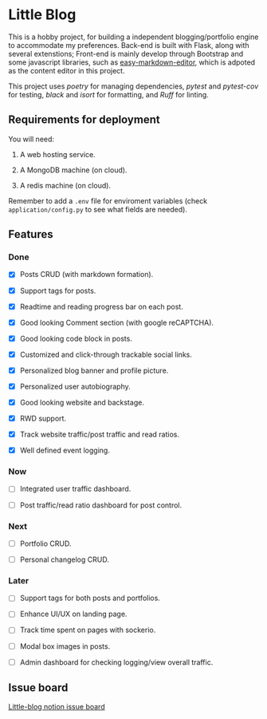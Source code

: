 # Little Blog

This is a hobby project, for building a independent blogging/portfolio engine to accommodate my preferences. Back-end is built with Flask, along with several extenstions; Front-end is mainly develop through Bootstrap and some javascript libraries, such as [easy-markdown-editor](https://github.com/Ionaru/easy-markdown-editor), which is adpoted as the content editor in this project.

This project uses *poetry* for managing dependencies, *pytest* and *pytest-cov* for testing, *black* and *isort* for formatting, and *Ruff* for linting.

## Requirements for deployment

You will need: 

1. A web hosting service.

2. A MongoDB machine (on cloud).

3. A redis machine (on cloud).

Remember to add a `.env` file for enviroment variables (check `application/config.py` to see what fields are needed).

## Features

### Done

- [x] Posts CRUD (with markdown formation).

- [x] Support tags for posts.

- [x] Readtime and reading progress bar on each post.

- [X] Good looking Comment section (with google reCAPTCHA).

- [x] Good looking code block in posts.

- [x] Customized and click-through trackable social links. 

- [x] Personalized blog banner and profile picture.

- [x] Personalized user autobiography.

- [x] Good looking website and backstage.

- [x] RWD support.

- [x] Track website traffic/post traffic and read ratios.

- [x] Well defined event logging. 

### Now

- [ ] Integrated user traffic dashboard.

- [ ] Post traffic/read ratio dashboard for post control.

### Next 

- [ ] Portfolio CRUD.

- [ ] Personal changelog CRUD.

### Later

- [ ] Support tags for both posts and portfolios.

- [ ] Enhance UI/UX on landing page.

- [ ] Track time spent on pages with sockerio.

- [ ] Modal box images in posts.

- [ ] Admin dashboard for checking logging/view overall traffic.

## Issue board

[Little-blog notion issue board](https://www.notion.so/hengtse/Little-Blog-119b66fdef244c1ab3041aeb5bda473b?pvs=4)